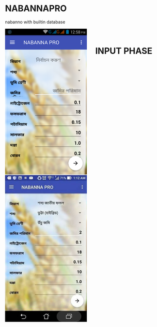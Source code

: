 # NABANNAPRO
nabanno with builtin database
<div class="row">

<img src="screenshot/picture1.jpg" width="270" style="margin-right:10px;float:left;">

<img src="https://github.com/faisal-developersbd/NABANNAPRO/blob/master/screenshot/picture2.jpg" width="270" style="margin-right:10px;float:left;">
<br />
<h1 style="text-align:center;">INPUT PHASE</h1>

